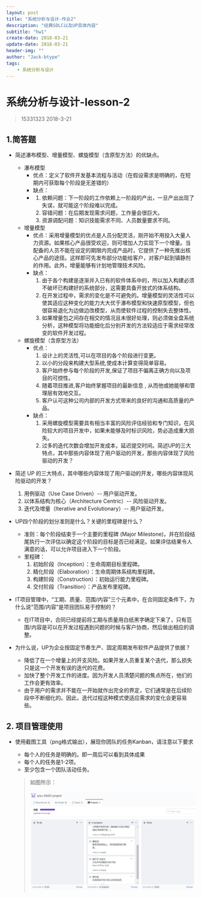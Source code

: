 ```yaml
---
layout: post
title: "系统分析与设计-作业2"
description: "经典SDLC以及UP具体内容"
subtitle: "hw1"
create-date: 2018-03-21
update-date: 2018-03-21
header-img: ""
author: "Jack-btype"
tags:
    - 系统分析与设计
---
```


# 系统分析与设计-lesson-2

> 15331323 2018-3-21

## 1.简答题

   - 简述瀑布模型、增量模型、螺旋模型（含原型方法）的优缺点。
     - 瀑布模型
       - 优点：定义了软件开发基本流程与活动（在假设需求是明确的，在短期内可获取每个阶段是无差错的）
       - 缺点：
       - 1. 依赖问题：下一阶段的工作依赖上一阶段的产出，一旦产出出现了失误，就可能这个阶段难以完成。
         2. 容错问题：在后期发现需求问题，工作量会很巨大。
         3. 资源调配问题：知识技能需求不同、人员数量要求不同。
     - 增量模型
       - 优点：采用增量模型的优点是人员分配灵活，刚开始不用投入大量人力资源。如果核心产品很受欢迎，则可增加人力实现下一个增量。当配备的人员不能在设定的期限内完成产品时，它提供了一种先推出核心产品的途径。这样即可先发布部分功能给客户，对客户起到镇静剂的作用。此外，增量能够有计划地管理技术风险。
       - 缺点：
         1. 由于各个构建是逐渐并入已有的软件体系中的，所以加入构建必须不破坏已构建好的系统部分，这需要具备开放式的体系结构。
         2. 在开发过程中，需求的变化是不可避免的。增量模型的灵活性可以使其适应这种变化的能力大大优于瀑布模型和快速原型模型，但也很容易退化为边做边改模型，从而使软件过程的控制失去整体性。
         3. 如果增量包之间存在相交的情况且未很好处理，则必须做全盘系统分析，这种模型将功能细化后分别开发的方法较适应于需求经常改变的软件开发过程。
     - 螺旋模型（含原型方法）
       - 优点：
         1. 设计上的灵活性,可以在项目的各个阶段进行变更。
         2. 以小的分段来构建大型系统,使成本计算变得简单容易。
         3. 客户始终参与每个阶段的开发,保证了项目不偏离正确方向以及项目的可控性。
         4. 随着项目推进,客户始终掌握项目的最新信息 , 从而他或她能够和管理层有效地交互。
         5. 客户认可这种公司内部的开发方式带来的良好的沟通和高质量的产品。
       - 缺点：
         1. 采用螺旋模型需要具有相当丰富的风险评估经验和专门知识，在风险较大的项目开发中，如果未能够及时标识风险，势必造成重大损失。
         2. 过多的迭代次数会增加开发成本，延迟提交时间。简述UP的三大特点，其中那些内容体现了用户驱动的开发，那些内容体现了风险驱动的开发？
   - 简述 UP 的三大特点，其中哪些内容体现了用户驱动的开发，哪些内容体现风险驱动的开发？
     1. 用例驱动（Use Case Driven）-- 用户驱动开发。
     2. 以体系结构为核心（Architecture Centric）-- 风险驱动开发。
     3. 迭代及增量（Iterative and Evolutionary）-- 用户驱动开发。


   - UP四个阶段的划分准则是什么？关键的里程碑是什么？
     - 准则：每个阶段结束于一个主要的里程碑 (Major Milestone)，并在阶段结尾执行一次评估以确定这个阶段的目标是否已经满足。如果评估结果令人满意的话，可以允许项目进入下一个阶段。
     - 里程碑：
       1. 初始阶段（Inception）：生命周期目标里程碑。
       2. 精化阶段（Elaboration）：生命周期体系结构里程碑。
       3. 构建阶段（Construction）：初始运行能力里程碑。
       4. 交付阶段（Transition）：产品发布里程碑。
   - IT项目管理中，“工期、质量、范围/内容”三个元素中，在合同固定条件下，为什么说“范围/内容”是项目团队易于控制的？
     - 在IT项目中，合同已经提前将工期与质量用白纸黑字确定下来了，只有范围/内容是可以在开发过程遇到问题的时候与客户协商，然后做出相应的调整。
   - 为什么说，UP为企业按固定节奏生产、固定周期发布软件产品提供了依据？
     - 降低了在一个增量上的开支风险。如果开发人员重复某个迭代，那么损失只是这一个开发有误的迭代的花费。
     - 加快了整个开发工作的进度。因为开发人员清楚问题的焦点所在，他们的工作会更有效率。
     - 由于用户的需求并不能在一开始就作出完全的界定，它们通常是在后续阶段中不断细化的。因此，迭代过程这种模式使适应需求的变化会更容易些。

## 2. 项目管理使用
   - 使用截图工具（png格式输出），展现你团队的任务Kanban，请注意以下要求
     - 每个人的任务是明确的。即一周后可以看到具体成果
     - 每个人的任务是1-2项。
     - 至少包含一个团队活动任务。

     >  如图所示：
     >
     > ![kanban](../img/lesson2_kanban.png)

